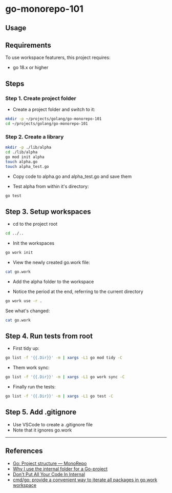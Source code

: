 go-monorepo-101
==

## Usage

## Requirements

To use workspace featurers, this project requires:
* go 18.x or higher

## Steps

### Step 1. Create project folder

* Create a project folder and switch to it:

```sh
mkdir -p ~/projects/golang/go-monorepo-101
cd ~/projects/golang/go-monorepo-101
```

### Step 2. Create a library

```sh
mkdir -p ./lib/alpha
cd ./lib/alpha
go mod init alpha
touch alpha.go
touch alpha_test.go
```

* Copy code to alpha.go and alpha_test.go and save them

* Test alpha from within it's directory:

```sh
go test
```

## Step 3. Setup workspaces

* cd to the project root

```sh
cd ../..
```

* Init the workspaces

```sh
go work init
```

* View the newly created go.work file:

```sh
cat go.work
```

* Add the alpha folder to the workspace

* Notice the period at the end, referring to the current directory

```sh
go work use -r .
```

See what's changed:

```sh
cat go.work
```

## Step 4. Run tests from root

* First tidy up:

```sh
go list -f '{{.Dir}}' -m | xargs -L1 go mod tidy -C
```

* Them work sync:

```sh
go list -f '{{.Dir}}' -m | xargs -L1 go work sync -C
```

* Finally run the tests:

```sh
go list -f '{{.Dir}}' -m | xargs -L1 go test -C
```

## Step 5. Add .gitignore

* Use VSCode to create a .gitignore file
* Note that it ignores go.work

* * *

## References

* [Go: Project structure — MonoRepo](https://blog.devops.dev/go-project-structure-monorepo-daa762ec36a2)
* [Why I use the internal folder for a Go-project](https://medium.com/@as27/internal-folder-133a4867733c)
* [Don't Put All Your Code In Internal](https://ido50.net/content/dont-put-all-your-code-in-internal)
* [cmd/go: provide a convenient way to iterate all packages in go.work workspace](https://github.com/golang/go/issues/50745)